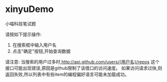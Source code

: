 # xinyuDemo
小喵科技笔试题

请按如下提示操作:
1. 在搜索框中输入用户名
2. 点击"确定"按钮,开始查询数据

请注意:
当搜索的用户过多时,http://api.github.com/users/{用户名}/repos 这个接口可能出现错误,原因是github限制了该借口的访问速度。
如果访问请求过快,则返回失败,所以列表中有些item的编程偏好语言可能未加载成功。